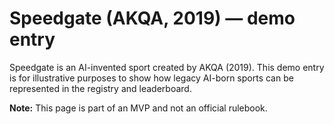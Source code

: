 # Speedgate (AKQA, 2019) — demo entry
Speedgate is an AI-invented sport created by AKQA (2019). This demo entry is for illustrative purposes to show how legacy AI-born sports can be represented in the registry and leaderboard.

**Note:** This page is part of an MVP and not an official rulebook.
